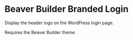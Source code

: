 # Beaver Builder Branded Login
Display the header logo on the WordPress login page.

Requires the Beaver Builder theme.

